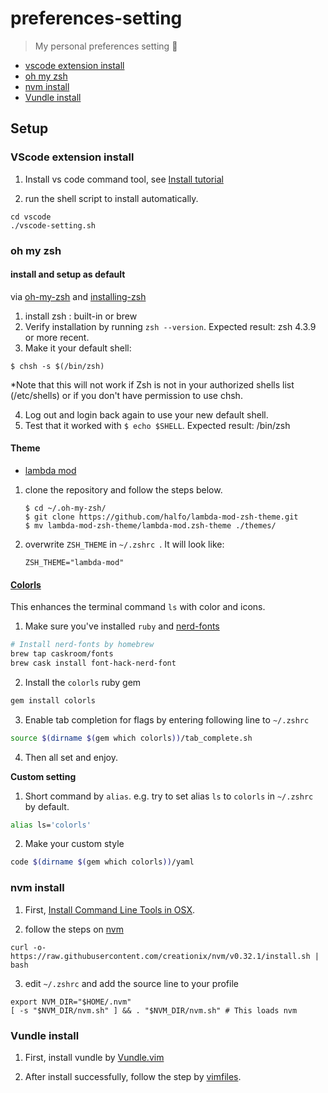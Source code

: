 # preferences-setting

> My personal preferences setting 🎉

- [vscode extension install](#vscode-extension-install)
- [oh my zsh](#oh-my-zsh)
- [nvm install](#nvm-install)
- [Vundle install](#vundle-install)

## Setup

### VScode extension install

1. Install vs code command tool, see [Install tutorial](https://code.visualstudio.com/docs/setup/mac)

2. run the shell script to install automatically.

```shell
cd vscode
./vscode-setting.sh
```

### oh my zsh

#### install and setup as default

via [oh-my-zsh](https://github.com/robbyrussell/oh-my-zsh/wiki/Installing-ZSH) and
[installing-zsh](https://github.com/robbyrussell/oh-my-zsh/wiki/Installing-ZSH)

1. install zsh : built-in or brew
2. Verify installation by running `zsh --version`. Expected result: zsh 4.3.9 or more recent.
3. Make it your default shell:

```shell
$ chsh -s $(/bin/zsh)
```

\*Note that this will not work if Zsh is not in your authorized shells list (/etc/shells) or if you don't have permission to use chsh.

4. Log out and login back again to use your new default shell.
5. Test that it worked with `$ echo $SHELL`. Expected result: /bin/zsh

#### Theme

- [lambda mod](https://github.com/halfo/lambda-mod-zsh-theme/)

1. clone the repository and follow the steps below.

   ```shell
   $ cd ~/.oh-my-zsh/
   $ git clone https://github.com/halfo/lambda-mod-zsh-theme.git
   $ mv lambda-mod-zsh-theme/lambda-mod.zsh-theme ./themes/
   ```

2. overwrite `ZSH_THEME` in `~/.zshrc `. It will look like:
   ```
   ZSH_THEME="lambda-mod"
   ```

#### [Colorls](https://github.com/athityakumar/colorls)

This enhances the terminal command `ls` with color and icons.

1. Make sure you've installed `ruby` and [nerd-fonts](https://github.com/ryanoasis/nerd-fonts)

```sh
# Install nerd-fonts by homebrew
brew tap caskroom/fonts
brew cask install font-hack-nerd-font
```

2. Install the `colorls` ruby gem

```sh
gem install colorls
```

3. Enable tab completion for flags by entering following line to `~/.zshrc`

```sh
source $(dirname $(gem which colorls))/tab_complete.sh
```

4. Then all set and enjoy.

**Custom setting**

1. Short command by `alias`. e.g. try to set alias `ls` to `colorls` in `~/.zshrc` by default.

```sh
alias ls='colorls'
```

2. Make your custom style

```sh
code $(dirname $(gem which colorls))/yaml
```

### nvm install

1. First,
   [Install Command Line Tools in OSX](http://osxdaily.com/2014/02/12/install-command-line-tools-mac-os-x/).

2. follow the steps on [nvm](https://github.com/creationix/nvm)

```
curl -o- https://raw.githubusercontent.com/creationix/nvm/v0.32.1/install.sh | bash
```

3. edit `~/.zshrc` and add the source line to your profile

```
export NVM_DIR="$HOME/.nvm"
[ -s "$NVM_DIR/nvm.sh" ] && . "$NVM_DIR/nvm.sh" # This loads nvm
```

### Vundle install

1. First, install vundle by [Vundle.vim](https://github.com/VundleVim/Vundle.vim)

2. After install successfully, follow the step by
   [vimfiles](https://github.com/Chun-MingChen/vimfiles).
